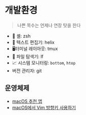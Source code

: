 # 개발환경

> 나쁜 목수는 언제나 연장 탓을 한다

- 🐚 셸: zsh
- 📝 텍스트 편집기: helix
- 🖥터미널 레이아웃: tmux
- 📂 파일 탐색기: lf
- 📈 시스템 모니터링: `bottom`, `htop`
- 버전 관리자: git

## 운영체제

- [macOS 추천 앱](macos-recommended-apps.md)
- [macOS에서 Vim 방향키 사용하기](use-vim-arrow-in-macos.md)
